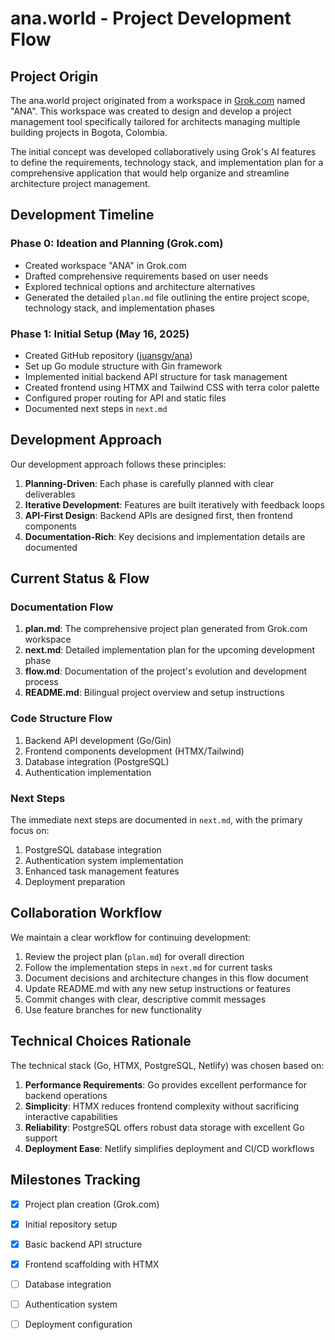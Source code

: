 # ana.world - Project Development Flow

## Project Origin

The ana.world project originated from a workspace in [Grok.com](https://grok.com) named "ANA". This workspace was created to design and develop a project management tool specifically tailored for architects managing multiple building projects in Bogota, Colombia.

The initial concept was developed collaboratively using Grok's AI features to define the requirements, technology stack, and implementation plan for a comprehensive application that would help organize and streamline architecture project management.

## Development Timeline

### Phase 0: Ideation and Planning (Grok.com)
- Created workspace "ANA" in Grok.com
- Drafted comprehensive requirements based on user needs
- Explored technical options and architecture alternatives
- Generated the detailed `plan.md` file outlining the entire project scope, technology stack, and implementation phases

### Phase 1: Initial Setup (May 16, 2025)
- Created GitHub repository ([juansgv/ana](https://github.com/juansgv/ana))
- Set up Go module structure with Gin framework
- Implemented initial backend API structure for task management
- Created frontend using HTMX and Tailwind CSS with terra color palette
- Configured proper routing for API and static files
- Documented next steps in `next.md`

## Development Approach

Our development approach follows these principles:

1. **Planning-Driven**: Each phase is carefully planned with clear deliverables
2. **Iterative Development**: Features are built iteratively with feedback loops
3. **API-First Design**: Backend APIs are designed first, then frontend components
4. **Documentation-Rich**: Key decisions and implementation details are documented

## Current Status & Flow

### Documentation Flow
1. **plan.md**: The comprehensive project plan generated from Grok.com workspace
2. **next.md**: Detailed implementation plan for the upcoming development phase
3. **flow.md**: Documentation of the project's evolution and development process
4. **README.md**: Bilingual project overview and setup instructions

### Code Structure Flow
1. Backend API development (Go/Gin)
2. Frontend components development (HTMX/Tailwind)
3. Database integration (PostgreSQL)
4. Authentication implementation

### Next Steps
The immediate next steps are documented in `next.md`, with the primary focus on:
1. PostgreSQL database integration
2. Authentication system implementation
3. Enhanced task management features
4. Deployment preparation

## Collaboration Workflow

We maintain a clear workflow for continuing development:

1. Review the project plan (`plan.md`) for overall direction
2. Follow the implementation steps in `next.md` for current tasks
3. Document decisions and architecture changes in this flow document
4. Update README.md with any new setup instructions or features
5. Commit changes with clear, descriptive commit messages
6. Use feature branches for new functionality

## Technical Choices Rationale

The technical stack (Go, HTMX, PostgreSQL, Netlify) was chosen based on:

1. **Performance Requirements**: Go provides excellent performance for backend operations
2. **Simplicity**: HTMX reduces frontend complexity without sacrificing interactive capabilities
3. **Reliability**: PostgreSQL offers robust data storage with excellent Go support
4. **Deployment Ease**: Netlify simplifies deployment and CI/CD workflows

## Milestones Tracking

- [x] Project plan creation (Grok.com)
- [x] Initial repository setup
- [x] Basic backend API structure
- [x] Frontend scaffolding with HTMX
- [ ] Database integration
- [ ] Authentication system
- [ ] Deployment configuration

